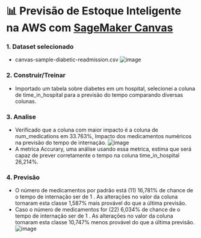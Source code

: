 # 📊 Previsão de Estoque Inteligente na AWS com [SageMaker Canvas](https://aws.amazon.com/pt/sagemaker/canvas/)

### 1. Dataset selecionado

- canvas-sample-diabetic-readmission.csv
  ![image](https://github.com/user-attachments/assets/c0f28830-b101-42ab-a9f6-70482e73441a)

### 2. Construir/Treinar

- Importado um tabela sobre diabetes em um hospital, selecionei a coluna de time_in_hospital para a previsão do tempo comparando diversas colunas.

### 3. Analise

- Verificado que a coluna com maior impacto é a coluna de num_medications em 33.763%, Impacto dos medicamentos numéricos na previsão do tempo de internação.
  ![image](https://github.com/user-attachments/assets/940ff89e-665f-4145-9f0d-fda49b5cf309)
- A metrica Accurary, uma análise usando essa metrica, estima que será capaz de prever corretamente o tempo na coluna time_in_hospital 26,214%.

### 4. Previsão

- O número de medicamentos por padrão está (11) 16,781% de chance de o tempo de internação ser de 1 . As alterações no valor da coluna tornaram esta classe 1,587% mais provável do que a última previsão.
- Caso o número de medicamentos for (22) 6,034% de chance de o tempo de internação ser de 1 . As alterações no valor da coluna tornaram esta classe 10,747% menos provável do que a última previsão.
  ![image](https://github.com/user-attachments/assets/8129c701-bd4b-4dd9-a840-62e042b3c380)

